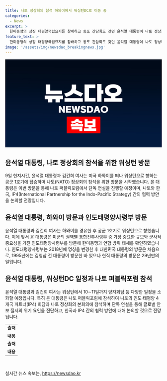 ```yaml
---
title: 나토 정상회의 참석 하와이에서 워싱턴DC로 이동 중
categories:
  - News
excerpt: >
  한미동맹의 상징 태평양국립묘지를 참배하고 동포 간담회도 갖던 윤석열 대통령이 나토 정상회의를 위해 미국을 방문했습니다. 이는 대통령의 첫 방문으로, 나토 퍼블릭포럼에선 인도태평양 세션에서 단독 연사로 나서며, 글로벌 안보 질서와 한국, IP4 간의 협력 방안에 대해 발언할 예정입니다. 앞으로 워싱턴DC에서 10~11일까지 다양한 회담과 행사가 이뤄질 예정이며, 이는 한국과의 관계에서 중요한 순간으로 기대됩니다.
feature_text: >
  한미동맹의 상징 태평양국립묘지를 참배하고 동포 간담회도 갖던 윤석열 대통령이 나토 정상회의를 위해 미국을 방문했습니다. 이는 대통령의 첫 방문으로, 나토 퍼블릭포럼에선 인도태평양 세션에서 단독 연사로 나서며, 글로벌 안보 질서와 한국, IP4 간의 협력 방안에 대해 발언할 예정입니다. 앞으로 워싱턴DC에서 10~11일까지 다양한 회담과 행사가 이뤄질 예정이며, 이는 한국과의 관계에서 중요한 순간으로 기대됩니다.
image: '/assets/img/newsdao_breakingnews.jpg'
---
```


<p><img src="/assets/img/newsdao_breakingnews.jpg" alt="bookingtag 속보" /></p>

<h2 data-ke-size="size26">윤석열 대통령, 나토 정상회의 참석을 위한 워싱턴 방문</h2>

<p data-ke-size="size16">9일 현지시간, 윤석열 대통령과 김건희 여사는 미국 하와이를 떠나 워싱턴으로 향하는 공군 1호기에 탑승하며 나토(NATO) 정상회의 참석을 위한 방문을 시작했습니다. 윤 대통령은 이번 방문을 통해 나토 퍼블릭포럼에서 단독 연설을 진행할 예정이며, 나토와 한국, IP4(International Partnership for the Indo-Pacific Strategy) 간의 협력 방안을 논의할 전망입니다.</p>

<h2 data-ke-size="size26">윤석열 대통령, 하와이 방문과 인도태평양사령부 방문</h2>

<p data-ke-size="size16">윤석열 대통령과 김건희 여사는 하와이를 경유한 후 공군 1호기로 워싱턴으로 향했습니다. 이에 앞서 윤 대통령은 미군의 권역별 통합전투사령부 중 가장 중요한 규모와 군사적 중요성을 가진 인도태평양사령부를 방문해 한미동맹과 연합 방위 태세를 확인하였습니다. 인도태평양사령부는 2018년에 명칭을 변경한 후 대한민국 대통령의 방문은 처음으로, 1995년에는 김영삼 전 대통령이 방문한 바 있으나 현직 대통령의 방문은 29년만의 일입니다.</p>

<h2 data-ke-size="size26">윤석열 대통령, 워싱턴DC 일정과 나토 퍼블릭포럼 참석</h2>

<p data-ke-size="size16">윤석열 대통령과 김건희 여사는 워싱턴에서 10∼11일까지 양자회담 등 다양한 일정을 소화할 예정입니다. 특히 윤 대통령은 나토 퍼블릭포럼에 참석하여 나토의 인도·태평양 4개국 파트너(IP4) 회담과 나토 정상회의 본회의에 참석하며 단독 연설을 통해 글로벌 안보 질서의 위기 요인을 진단하고, 한국과 IP4 간의 협력 방안에 대해 논의할 것으로 전망됩니다.</p>

<table>
    <tr>
        <td style="text-align: center; height: 17px;"><b>출처</b></td>
    </tr>
    <tr>
        <td style="text-align: center; height: 17px;"><b>내용</b></td>
    </tr>
    <tr>
        <td style="text-align: center; height: 17px;"><b>출처</b></td>
    </tr>
    <tr>
        <td style="text-align: center; height: 17px;"><b>내용</b></td>
    </tr>
</table>

<p data-ke-size="size16">&nbsp;</p>
실시간 뉴스 속보는, <a href="https://newsdao.kr" rel="dofollow">https://newsdao.kr</a>


